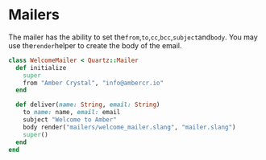 # Mailers

The mailer has the ability to set the`from`,`to`,`cc`,`bcc`,`subject`and`body`. You may use the`render`helper to create the body of the email.

```ruby
class WelcomeMailer < Quartz::Mailer
  def initialize
    super
    from "Amber Crystal", "info@ambercr.io"
  end

  def deliver(name: String, email: String)
    to name: name, email: email
    subject "Welcome to Amber"
    body render("mailers/welcome_mailer.slang", "mailer.slang")
    super()
  end
end
```
